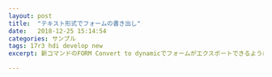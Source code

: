 ```yaml
---
layout: post
title:  "テキスト形式でフォームの書き出し"
date:   2018-12-25 15:14:54
categories: サンプル
tags: 17r3 hdi develop new
excerpt: 新コマンドのFORM Convert to dynamicでフォームがエクスポートできるようになりました。

---
```


